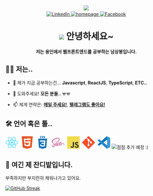 <div id="header" align="center">
  <img src="https://media.giphy.com/media/1GEATImIxEXVR79Dhk/giphy.gif" width="315"/>
  <div id="badges">
    <a href="https://www.linkedin.com/in/enesbee/" target="_blank">
      <img src="https://img.shields.io/badge/LinkedIn-blue?&logo=linkedin&logoColor=white&style=for-the-badge" alt="LinkedIn"/>
    </a>
    <a href="https://enesbee.vercel.app/" target="_blank">
      <img src="https://img.shields.io/badge/Home-blueviolet?&logo=Vercel&logoColor=white&style=for-the-badge" alt="homepage"/>
    </a>
    <a href="https://www.facebook.com/enesbee.nam" target="_blank">
      <img src="https://img.shields.io/badge/Facebook-blue?&logo=Facebook&logoColor=white&style=for-the-badge" alt="Facebook"/>
    </a>
  </div>
  <h1><img src="https://media.giphy.com/media/hvRJCLFzcasrR4ia7z/giphy.gif" width="25px"> 안녕하세요~</h1>
  <p><strong>저는 용인에서 웹프론트엔드를 공부하는 남상봉입니다.</strong></p>
</div>

## :man_technologist: 저는..

<!-- - 🔭 I’m currently working on... ** ** -->
- 🌱 제가 지금 공부하는건... **Javascript**, **ReactJS**, **TypeScript**, **ETC..**
<!-- - 👯 I’m looking to collaborate on... ** ** -->
- 🤔 도와주세요! **모든 분들.. ㅠㅠ**
<!-- - 💬 Ask me about ... -->
- 📫 제게 연락은: **[메일 주세요!](nsb10032@gmail.com)**, **[텔레그램도 좋아요!](https://t.me/enesbee_ee)**
<!-- - 😄 한마디로: **enesbee** -->
<!-- - ⚡ 흥미로운 사실은.. : ... -->

## :hammer_and_wrench: 언어 혹은 툴..
<div>
  <img src="https://github.com/devicons/devicon/blob/master/icons/react/react-original.svg" title="React" alt="React" width="40" height="40"/>&nbsp;
  <img src="https://github.com/devicons/devicon/blob/master/icons/html5/html5-original.svg" title="HTML5" alt="HTML" width="40" height="40"/>&nbsp;
  <img src="https://github.com/devicons/devicon/blob/master/icons/css3/css3-plain-wordmark.svg"  title="CSS3" alt="CSS" width="40" height="40"/>&nbsp;
  <img src="https://github.com/devicons/devicon/blob/master/icons/sass/sass-original.svg"  title="SCSS" alt="SCSS" width="40" height="40"/>&nbsp;  
  <img src="https://github.com/devicons/devicon/blob/master/icons/javascript/javascript-original.svg" title="JavaScript" alt="JavaScript" width="40" height="40"/>&nbsp;
  <img src="https://github.com/devicons/devicon/blob/master/icons/git/git-original.svg" title="Git" alt="Git" width="40" height="40"/>&nbsp;
  <img src="https://github.com/devicons/devicon/blob/master/icons/vscode/vscode-original.svg" title="Visual Studio Code" alt="Visual Studio Code" width="40" height="40"/>
  <img src="https://c.tenor.com/413M4m8UsOsAAAAM/bubble.gif" title="점점 추가 예정 :)" alt="점점 추가 예정 :)" width="52" height="40"/>
</div>

## :jigsaw: 여긴 제 잔디밭입니다.
부족하지만 부지런히 채워나가고 있어요.

[![GitHub Streak](http://github-readme-streak-stats.herokuapp.com?user=enesbee&theme=dark&hide_border=true&date_format=%5BY.%5Dn.j&background=000000&ring=68DD2F&fire=228E17&currStreakLabel=DDD759)](https://git.io/streak-stats)
<!--
**enesbee/enesbee** is a ✨ _special_ ✨ repository because its `README.md` (this file) appears on your GitHub profile.

Here are some ideas to get you started:

- 🔭 I’m currently working on ...
- 🌱 I’m currently learning ...
- 👯 I’m looking to collaborate on ...
- 🤔 I’m looking for help with ...
- 💬 Ask me about ...
- 📫 How to reach me: ...
- 😄 Pronouns: ...
- ⚡ Fun fact: ...
-->
